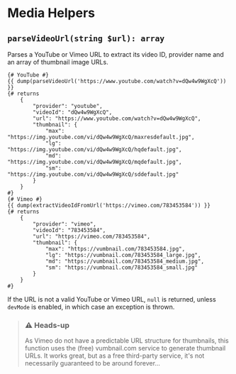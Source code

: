# Media Helpers

## `parseVideoUrl(string $url): array`

Parses a YouTube or Vimeo URL to extract its video ID, provider name and an array of thumbnail image URLs.

```twig
{# YouTube #}
{{ dump(parseVideoUrl('https://www.youtube.com/watch?v=dQw4w9WgXcQ')) }}
{# returns
    {
        "provider": "youtube",
        "videoId": "dQw4w9WgXcQ",
        "url": "https://www.youtube.com/watch?v=dQw4w9WgXcQ",
        "thumbnail": {
            "max": "https://img.youtube.com/vi/dQw4w9WgXcQ/maxresdefault.jpg",
            "lg": "https://img.youtube.com/vi/dQw4w9WgXcQ/hqdefault.jpg",
            "md": "https://img.youtube.com/vi/dQw4w9WgXcQ/mqdefault.jpg",
            "sm": "https://img.youtube.com/vi/dQw4w9WgXcQ/sddefault.jpg"
        }
    }
#}
{# Vimeo #}
{{ dump(extractVideoIdFromUrl('https://vimeo.com/783453584')) }}
{# returns
    {
        "provider": "vimeo",
        "videoId": "783453584",
        "url": "https://vimeo.com/783453584",
        "thumbnail": {
            "max": "https://vumbnail.com/783453584.jpg",
            "lg": "https://vumbnail.com/783453584_large.jpg",
            "md": "https://vumbnail.com/783453584_medium.jpg",
            "sm": "https://vumbnail.com/783453584_small.jpg"
        }
    }
#}
```
If the URL is not a valid YouTube or Vimeo URL, `null` is returned, unless `devMode` is enabled, in which case an
exception is thrown.

> ### ⚠&nbsp;**Heads-up**
>
> As Vimeo do not have a predictable URL structure for thumbnails, this function uses the (free) vumbnail.com service to generate thumbnail URLs. It works great, but as a free third-party service, it's not necessarily guaranteed to be around forever...




